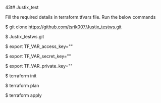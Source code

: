 43t# Justix_test

Fill the required details in terraform.tfvars file.
Run the below commands 

$ git clone https://github.com/tsrik007/Justix_testws.git

$ Justix_testws.git

$ export TF_VAR_access_key=""

$ export TF_VAR_secret_key=""

$ export TF_VAR_private_key=""

$ terraform init

$ terraform plan

$ terraform apply

